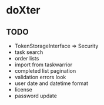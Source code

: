 # doXter

## TODO

- TokenStorageInterface => Security
- task search
- order lists
- import from taskwarrior
- completed list pagination
- validation errors look
- user date and datetime format
- license
- password update
